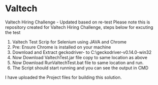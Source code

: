 # Valtech
Valtech Hiring Challenge - Updated based on re-test
Please note this is repository created for Valtech Hiring Challenge, steps below for excuting the test

1) Valtech Test Scrip for Selenium using JAVA and Chrome
2) Pre: Ensure Chrome is installed on your machine
3) Download and Extract geckodriver- to C:\geckodriver-v0.14.0-win32 
4) Now Download ValtechTest.jar file copy to same location as above
5) Now Download RunValtechTest.bat file to same location and run.
6) The Script should start running and you can see the output in CMD

I have uploaded the Project files for building this solution.
